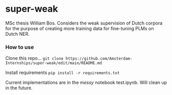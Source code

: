 # super-weak
MSc thesis William Bos. Considers the weak supervision of Dutch corpora for the purpose of creating more training data for fine-tuning PLMs on Dutch NER. 

### How to use
Clone this repo... `git clone https://github.com/Amsterdam-Internships/super-weak/edit/main/README.md`

Install requirements `pip install -r requirements.txt` 

Current implementations are in the _messy_ notebook test.ipynb. Will clean up in the future. 
